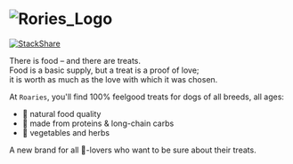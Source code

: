 # ![Rories_Logo](https://user-images.githubusercontent.com/620020/185769820-97cfe8b0-69bf-4408-b916-6e1cc209a950.svg)

[![StackShare](http://img.shields.io/badge/tech-stack-0690fa.svg?style=flat)](https://stackshare.io/roaries/roaries)

There is food – and there are treats.  
Food is a basic supply, but a treat is a proof of love;  
it is worth as much as the love with which it was chosen.

At `Roaries`, you'll find 100% feelgood treats for dogs of all breeds, all ages:  
* 💯 natural food quality
* 💪 made from proteins & long-chain carbs
* 🌱 vegetables and herbs

A new brand for all 🐶-lovers who want to be sure about their treats.
